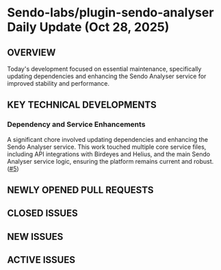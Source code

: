 # Sendo-labs/plugin-sendo-analyser Daily Update (Oct 28, 2025)
## OVERVIEW 
Today's development focused on essential maintenance, specifically updating dependencies and enhancing the Sendo Analyser service for improved stability and performance.

## KEY TECHNICAL DEVELOPMENTS

### Dependency and Service Enhancements
A significant chore involved updating dependencies and enhancing the Sendo Analyser service. This work touched multiple core service files, including API integrations with Birdeyes and Helius, and the main Sendo Analyser service logic, ensuring the platform remains current and robust. ([#5](https://github.com/Sendo-labs/plugin-sendo-analyser/pull/5))

## NEWLY OPENED PULL REQUESTS

## CLOSED ISSUES

## NEW ISSUES

## ACTIVE ISSUES